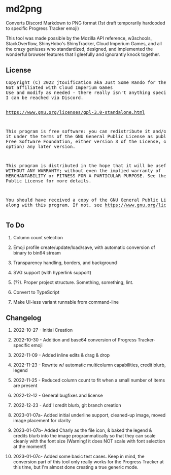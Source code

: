 <h1>md2png</h1>
<p>
  Converts Discord Markdown to PNG format (1st draft temporarily hardcoded to specific Progress Tracker emoji)
</p>
<p>
 This tool was made possible by the Mozilla API reference, w3schools, StackOverflow, ShinyHobo's ShinyTracker, Cloud Imperium Games,
 and all the crazy geniuses who standardized, designed, and implemented the wonderful browser features that I gleefully and ignorantly knock together.
</p>
<h2>License</h2>
<pre>
Copyright (C) 2022 jtoxification aka Just Some Rando for the r/StarCitizen news team and the Star Citizen Community.
Not affiliated with Cloud Imperium Games
Use and modify as needed - there really isn't anything special here; it just gets the job done.
I can be reached via Discord.

https://www.gnu.org/licenses/gpl-3.0-standalone.html

This program is free software: you can redistribute it and/or modify
it under the terms of the GNU General Public License as published by
the Free Software Foundation, either version 3 of the License, or
(at your option) any later version.

This program is distributed in the hope that it will be useful,
but WITHOUT ANY WARRANTY; without even the implied warranty of
MERCHANTABILITY or FITNESS FOR A PARTICULAR PURPOSE.  See the
GNU General Public License for more details.

You should have received a copy of the GNU General Public License
along with this program.  If not, see <https://www.gnu.org/licenses/>.</pre>

<h2>To Do</h2>

1. Column count selection

2. Emoji profile create/update/load/save, with automatic conversion of binary to bin64 stream

3. Transparency handling, borders, and background

4. SVG support (with hyperlink support)

5. (??). Proper project structure. Something, something, lint.

6. Convert to TypeScript

7. Make UI-less variant runnable from command-line

<h2>Changelog</h2>

1. 2022-10-27 - Initial Creation
 
2. 2022-10-30 - Addition and base64 conversion of Progress Tracker-specific emoji

3. 2022-11-09 - Added inline edits & drag & drop

4. 2022-11-23 - Rewrite w/ automatic multicolumn capabilities, credit blurb, legend

5. 2022-11-25 - Reduced column count to fit when a small number of items are present

6. 2022-12-12 - General bugfixes and license

7. 2022-12-23 - Add'l credit blurb, git branch creation

8. 2023-01-07a- Added initial underline support, cleaned-up image, moved image placement for clarity

9. 2023-01-07b- Added Charly as the file icon, & baked the legend & credits blurb into the image programmatically so that they can scale cleanly with the font size (Warning! it does NOT scale with font selection at the moment!)

10. 2023-01-07c- Added some basic test cases. Keep in mind, the conversion part of this tool only really works for the Progress Tracker at this time, but I'm almost done creating a true generic mode.